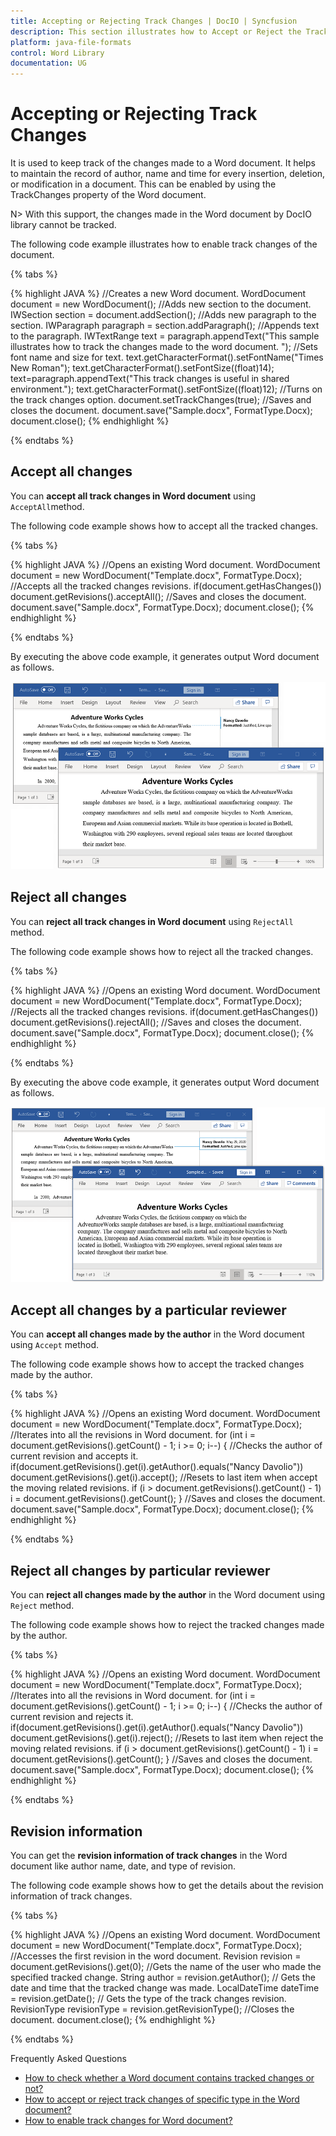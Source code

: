 ```yaml
---
title: Accepting or Rejecting Track Changes | DocIO | Syncfusion
description: This section illustrates how to Accept or Reject the Track changes in the Word document using Syncfusion Word library (Essential DocIO)
platform: java-file-formats
control: Word Library
documentation: UG
---
```

# Accepting or Rejecting Track Changes

It is used to keep track of the changes made to a Word document. It helps to maintain the record of author, name and time for every insertion, deletion, or modification in a document. This can be enabled by using the TrackChanges property of the Word document.

N> 
With this support, the changes made in the Word document by DocIO library cannot be tracked.

The following code example illustrates how to enable track changes of the document.

{% tabs %}   

{% highlight JAVA %}
//Creates a new Word document.
WordDocument document = new WordDocument();
//Adds new section to the document.
IWSection section = document.addSection();
//Adds new paragraph to the section.
IWParagraph paragraph = section.addParagraph();
//Appends text to the paragraph.
IWTextRange text = paragraph.appendText("This sample illustrates how to track the changes made to the word document. ");
//Sets font name and size for text.
text.getCharacterFormat().setFontName("Times New Roman");
text.getCharacterFormat().setFontSize((float)14);
text=paragraph.appendText("This track changes is useful in shared environment.");
text.getCharacterFormat().setFontSize((float)12);
//Turns on the track changes option.
document.setTrackChanges(true);
//Saves and closes the document.
document.save("Sample.docx", FormatType.Docx);
document.close();
{% endhighlight %}

{% endtabs %} 

## Accept all changes

You can **accept all track changes in Word document** using `AcceptAll`method.

The following code example shows how to accept all the tracked changes.

{% tabs %}   

{% highlight JAVA %}
//Opens an existing Word document.
WordDocument document = new WordDocument("Template.docx", FormatType.Docx);
//Accepts all the tracked changes revisions.
if(document.getHasChanges())
     document.getRevisions().acceptAll();
//Saves and closes the document.
document.save("Sample.docx", FormatType.Docx);
document.close();
{% endhighlight %}  

{% endtabs %}

By executing the above code example, it generates output Word document as follows.

![Accepting all track changes in Word document](WorkingWithTrackChanges_images/AcceptAll.png)

## Reject all changes

You can **reject all track changes in Word document** using `RejectAll` method.

The following code example shows how to reject all the tracked changes.

{% tabs %}   

{% highlight JAVA %}
//Opens an existing Word document.
WordDocument document = new WordDocument("Template.docx", FormatType.Docx);
//Rejects all the tracked changes revisions.
if(document.getHasChanges())
	document.getRevisions().rejectAll();
//Saves and closes the document.
document.save("Sample.docx", FormatType.Docx);
document.close();
{% endhighlight %} 

{% endtabs %}

By executing the above code example, it generates output Word document as follows.

![Rejecting all track changes in Word document](WorkingWithTrackChanges_images/RejectAll.png)

## Accept all changes by a particular reviewer

You can **accept all changes made by the author** in the Word document using `Accept`  method.

The following code example shows how to accept the tracked changes made by the author.

{% tabs %}   

{% highlight JAVA %}
//Opens an existing Word document.
WordDocument document = new WordDocument("Template.docx", FormatType.Docx);
//Iterates into all the revisions in Word document.
for (int i = document.getRevisions().getCount() - 1; i >= 0; i--) 
{
	//Checks the author of current revision and accepts it.
	if(document.getRevisions().get(i).getAuthor().equals("Nancy Davolio"))
		document.getRevisions().get(i).accept();
	//Resets to last item when accept the moving related revisions.
	if (i > document.getRevisions().getCount() - 1)
		i = document.getRevisions().getCount();
}
//Saves and closes the document.
document.save("Sample.docx", FormatType.Docx);
document.close();
{% endhighlight %} 

{% endtabs %}

## Reject all changes by particular reviewer

You can **reject all changes made by the author** in the Word document using `Reject` method.

The following code example shows how to reject the tracked changes made by the author.

{% tabs %}   

{% highlight JAVA %}
//Opens an existing Word document.
WordDocument document = new WordDocument("Template.docx", FormatType.Docx);
//Iterates into all the revisions in Word document.
for (int i = document.getRevisions().getCount() - 1; i >= 0; i--) 
{
	//Checks the author of current revision and rejects it.
	if(document.getRevisions().get(i).getAuthor().equals("Nancy Davolio"))
		document.getRevisions().get(i).reject();
	//Resets to last item when reject the moving related revisions.
	if (i > document.getRevisions().getCount() - 1)
		i = document.getRevisions().getCount();
}
//Saves and closes the document.
document.save("Sample.docx", FormatType.Docx);
document.close();
{% endhighlight %} 

{% endtabs %}

## Revision information

You can get the **revision information of track changes** in the Word document like author name, date, and type of revision.

The following code example shows how to get the details about the revision information of track changes.

{% tabs %}   

{% highlight JAVA %}
//Opens an existing Word document.
WordDocument document = new WordDocument("Template.docx", FormatType.Docx);
//Accesses the first revision in the word document.
Revision revision = document.getRevisions().get(0);
//Gets the name of the user who made the specified tracked change.
String author = revision.getAuthor();
// Gets the date and time that the tracked change was made.
LocalDateTime dateTime = revision.getDate();
// Gets the type of the track changes revision.
RevisionType revisionType = revision.getRevisionType();
//Closes the document.
document.close();
{% endhighlight %} 

{% endtabs %}

Frequently Asked Questions

* [How to check whether a Word document contains tracked changes or not?](https://help.syncfusion.com/java-file-formats/word-library/faq#how-to-check-whether-a-word-document-contains-tracked-changes-or-not)
* [How to accept or reject track changes of specific type in the Word document?](https://help.syncfusion.com/java-file-formats/word-library/faq#how-to-accept-or-reject-track-changes-of-specific-type-in-the-word-document)
* [How to enable track changes for Word document?](https://help.syncfusion.com/java-file-formats/word-library/faq#how-to-enable-track-changes-for-word-document)